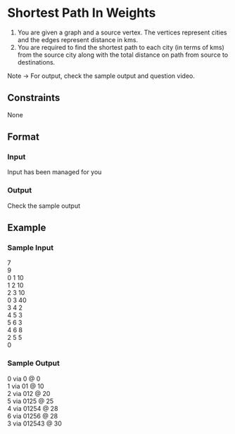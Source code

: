 # Shortest Path In Weights

1. You are given a graph and a source vertex. The vertices represent cities and the edges represent distance in kms.
2. You are required to find the shortest path to each city (in terms of kms) from the source city along with the total distance on path from source to destinations.

Note -> For output, check the sample output and question video.

## Constraints
None

## Format
### Input
Input has been managed for you

### Output
Check the sample output

## Example
### Sample Input

7   
9   
0 1 10  
1 2 10  
2 3 10  
0 3 40  
3 4 2   
4 5 3   
5 6 3   
4 6 8   
2 5 5   
0

### Sample Output
0 via 0 @ 0  
1 via 01 @ 10   
2 via 012 @ 20  
5 via 0125 @ 25  
4 via 01254 @ 28     
6 via 01256 @ 28     
3 via 012543 @ 30